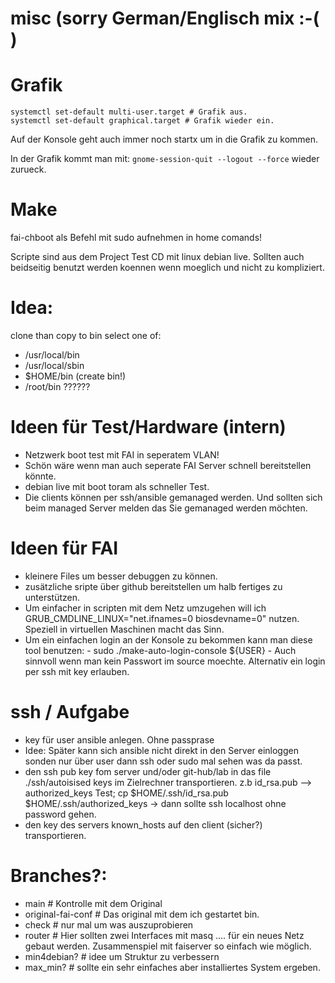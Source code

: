 # misc (sorry German/Englisch mix :-( )

# Grafik
```
systemctl set-default multi-user.target # Grafik aus.
systemctl set-default graphical.target # Grafik wieder ein.
```
Auf der Konsole geht auch immer noch startx um in die Grafik zu kommen.

In der Grafik kommt man mit: ``` gnome-session-quit --logout --force ``` wieder zurueck.
 
# Make
fai-chboot als Befehl mit sudo aufnehmen in home comands!
  
Scripte sind aus dem Project Test CD mit linux debian live. Sollten auch beidseitig benutzt werden koennen wenn moeglich und nicht zu kompliziert. 

# Idea:
clone than copy to bin select one of:
* /usr/local/bin
* /usr/local/sbin
* $HOME/bin (create bin!)
* /root/bin ??????

# Ideen für Test/Hardware (intern)
* Netzwerk boot test mit FAI in seperatem VLAN!
* Schön wäre wenn man auch seperate FAI Server schnell bereitstellen könnte.
* debian live mit boot toram als schneller Test.
* Die clients können per ssh/ansible gemanaged werden. Und sollten sich beim managed Server melden das Sie gemanaged werden möchten. 

# Ideen für FAI
* kleinere Files um besser debuggen zu können.
* zusätzliche sripte über github bereitstellen um halb fertiges zu unterstützen.
* Um einfacher in scripten mit dem Netz umzugehen will ich GRUB_CMDLINE_LINUX="net.ifnames=0 biosdevname=0" nutzen. Speziell in virtuellen Maschinen macht das Sinn.
* Um ein einfachen login an der Konsole zu bekommen kann man diese tool benutzen: - sudo ./make-auto-login-console ${USER} - Auch sinnvoll wenn man kein Passwort im source moechte. Alternativ ein login per ssh mit key erlauben.
  
# ssh / Aufgabe
* key für user ansible anlegen. Ohne passprase
* Idee: Später kann sich ansible nicht direkt in den Server einloggen sonden nur über user dann ssh oder sudo mal sehen was da passt. 
* den ssh pub key fom server und/oder git-hub/lab in das file ./ssh/autoisised keys im Zielrechner transportieren. z.b id_rsa.pub --> authorized_keys
  Test; cp $HOME/.ssh/id_rsa.pub $HOME/.ssh/authorized_keys -> dann sollte ssh localhost ohne password gehen.
* den key des servers known_hosts auf den client (sicher?) transportieren.
  
# Branches?:
* main # Kontrolle mit dem Original
* original-fai-conf # Das original mit dem ich gestartet bin.
* check # nur mal um was auszuprobieren
* router # Hier sollten zwei Interfaces mit masq .... für ein neues Netz gebaut werden. Zusammenspiel mit faiserver so einfach wie möglich.
* min4debian? # idee um Struktur zu verbessern
* max_min? # sollte ein sehr einfaches aber installiertes System ergeben.
